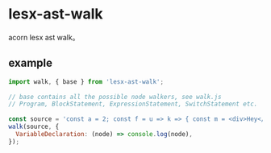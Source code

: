 # lesx-ast-walk

acorn lesx ast walk。


## example

```javascript
import walk, { base } from 'lesx-ast-walk';
 
// base contains all the possible node walkers, see walk.js 
// Program, BlockStatement, ExpressionStatement, SwitchStatement etc. 
 
const source = 'const a = 2; const f = u => k => { const m = <div>Hey</div>; return m; }';
walk(source, {
  VariableDeclaration: (node) => console.log(node),
});
```